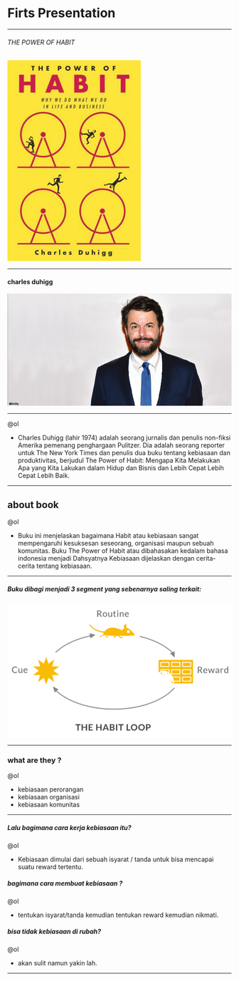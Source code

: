 # Firts Presentation


---
###### THE POWER OF HABIT
![Flux Explained](https://raw.githubusercontent.com/amrullohrifq/Presentation-1/master/12609433.jpg)



---
#### charles duhigg
![Flux Explained](https://raw.githubusercontent.com/amrullohrifq/Presentation-1/master/charles%20duhigg.jpg)

---

@ol
- Charles Duhigg (lahir 1974) adalah seorang jurnalis dan penulis non-fiksi Amerika pemenang penghargaan Pulitzer. Dia adalah seorang reporter untuk The New York Times dan penulis dua buku tentang kebiasaan dan produktivitas, berjudul The Power of Habit: Mengapa Kita Melakukan Apa yang Kita Lakukan dalam Hidup dan Bisnis dan Lebih Cepat Lebih Cepat Lebih Baik.





---
## about book

@ol
- Buku ini menjelaskan bagaimana Habit atau kebiasaan sangat mempengaruhi kesuksesan seseorang, organisasi maupun sebuah komunitas. Buku The Power of Habit atau dibahasakan kedalam bahasa indonesia menjadi Dahsyatnya Kebiasaan dijelaskan dengan cerita-cerita tentang kebiasaan.


---
#####  Buku dibagi menjadi 3 segment yang sebenarnya saling terkait:
![Flux Explained](https://raw.githubusercontent.com/amrullohrifq/Presentation-1/master/habit-loop.png)

---
### what are they ?

@ol
- kebiasaan perorangan
- kebiasaan organisasi
- kebiasaan komunitas

---

##### Lalu bagimana cara kerja kebiasaan itu?
@ol
- Kebiasaan dimulai dari sebuah isyarat / tanda untuk bisa mencapai suatu reward tertentu.
##### bagimana cara membuat kebiasaan ?
@ol
- tentukan isyarat/tanda kemudian tentukan reward  kemudian nikmati.
##### bisa tidak kebiasaan di rubah?
@ol
- akan sulit namun yakin lah.

---

